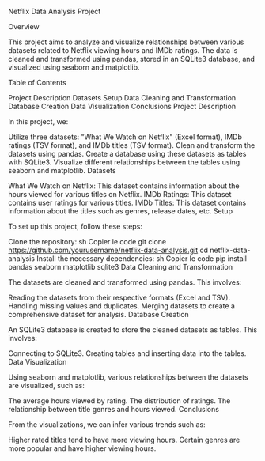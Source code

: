 Netflix Data Analysis Project

Overview

This project aims to analyze and visualize relationships between various datasets related to Netflix viewing hours and IMDb ratings. The data is cleaned and transformed using pandas, stored in an SQLite3 database, and visualized using seaborn and matplotlib.

Table of Contents

Project Description
Datasets
Setup
Data Cleaning and Transformation
Database Creation
Data Visualization
Conclusions
Project Description

In this project, we:

Utilize three datasets: "What We Watch on Netflix" (Excel format), IMDb ratings (TSV format), and IMDb titles (TSV format).
Clean and transform the datasets using pandas.
Create a database using these datasets as tables with SQLite3.
Visualize different relationships between the tables using seaborn and matplotlib.
Datasets

What We Watch on Netflix: This dataset contains information about the hours viewed for various titles on Netflix.
IMDb Ratings: This dataset contains user ratings for various titles.
IMDb Titles: This dataset contains information about the titles such as genres, release dates, etc.
Setup

To set up this project, follow these steps:

Clone the repository:
sh
Copier le code
git clone https://github.com/yourusername/netflix-data-analysis.git
cd netflix-data-analysis
Install the necessary dependencies:
sh
Copier le code
pip install pandas seaborn matplotlib sqlite3
Data Cleaning and Transformation

The datasets are cleaned and transformed using pandas. This involves:

Reading the datasets from their respective formats (Excel and TSV).
Handling missing values and duplicates.
Merging datasets to create a comprehensive dataset for analysis.
Database Creation

An SQLite3 database is created to store the cleaned datasets as tables. This involves:

Connecting to SQLite3.
Creating tables and inserting data into the tables.
Data Visualization

Using seaborn and matplotlib, various relationships between the datasets are visualized, such as:

The average hours viewed by rating.
The distribution of ratings.
The relationship between title genres and hours viewed.
Conclusions

From the visualizations, we can infer various trends such as:

Higher rated titles tend to have more viewing hours.
Certain genres are more popular and have higher viewing hours.
